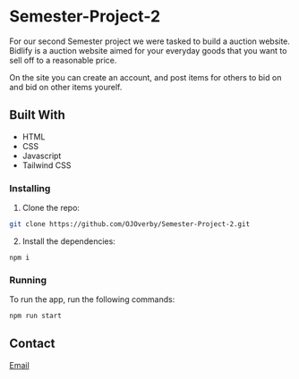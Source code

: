 # Semester-Project-2

For our second Semester project we were tasked to build a auction website. Bidlify is a auction website aimed for your everyday goods that you want to sell off to a reasonable price. 

On the site you can create an account, and post items for others to bid on and bid on other items yourelf.


## Built With

- HTML
- CSS
- Javascript
- Tailwind CSS

### Installing


1. Clone the repo:

```bash
git clone https://github.com/OJOverby/Semester-Project-2.git
```

2. Install the dependencies:

```
npm i

```
### Running

To run the app, run the following commands:

```bash
npm run start
```

## Contact

[Email](mailto:mail@olejorgen.no)
